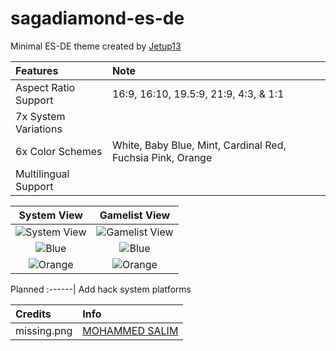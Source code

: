 # sagadiamond-es-de

Minimal ES-DE theme created by [Jetup13](https://github.com/Jetup13)

Features|Note
:-------|:----
Aspect Ratio Support|16:9, 16:10, 19.5:9, 21:9, 4:3, & 1:1
7x System Variations|
6x Color Schemes|White, Baby Blue, Mint, Cardinal Red, Fuchsia Pink, Orange
Multilingual Support|


System View|Gamelist View
:---------:|:-----------:
![System View](https://i.imgur.com/UwEwtg5.png)|![Gamelist View](https://i.imgur.com/f1a0bfR.png)
![Blue](https://i.imgur.com/hAmqJPg.png)|![Blue](https://i.imgur.com/2QewWz4.png)
![Orange](https://i.imgur.com/k11qrAo.png)|![Orange](https://i.imgur.com/5MlM8Ta.png)

Planned
:------|
Add hack system platforms

Credits|Info
:------|:---
missing.png|[MOHAMMED SALIM](https://thenounproject.com/creator/salim.miah24)
